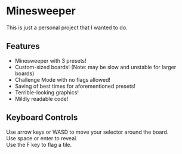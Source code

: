 # Minesweeper
This is just a personal project that I wanted to do.

## Features
* Minesweeper with 3 presets!
* Custom-sized boards! (Note: may be slow and unstable for larger boards)
* Challenge Mode with no flags allowed!
* Saving of best times for aforementioned presets!
* Terrible-looking graphics!
* Mildly readable code!

## Keyboard Controls
Use arrow keys or WASD to move your selector around the board.  
Use space or enter to reveal.  
Use the F key to flag a tile.
